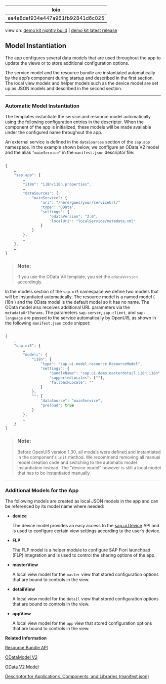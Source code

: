 <!-- loioea4e8def934e447a961fb92841d6c025 -->

| loio |
| -----|
| ea4e8def934e447a961fb92841d6c025 |

<div id="loio">

view on: [demo kit nightly build](https://openui5nightly.hana.ondemand.com/#/topic/ea4e8def934e447a961fb92841d6c025) | [demo kit latest release](https://openui5.hana.ondemand.com/#/topic/ea4e8def934e447a961fb92841d6c025)</div>

## Model Instantiation

The app configures several data models that are used throughout the app to update the views or to store additional configuration options.

The service model and the resource bundle are instantiated automatically by the app’s component during startup and described in the first section. The local view models and helper models such as the device model are set up as JSON models and described in the second section.

***

### Automatic Model Instantiation

The templates instantiate the service and resource model automatically using the following configuration entries in the descriptor. When the component of the app is initialized, these models will be made available under the configured name throughout the app.

An external service is defined in the `dataSources` section of the `sap.app` namespace. In the example shown below, we configure an OData V2 model and the alias `"mainService"` in the `manifest.json` descriptor file:

``` js

{
	…
	"sap.app": {
		…
		"i18n": "i18n/i18n.properties",
		…
		"dataSources": {
			"mainService": {
				"uri": "/here/goes/your/serviceUrl/"
				"type": "OData",
				"settings": {
					"odataVersion": "2.0",
					"localUri": "localService/metadata.xml"
				}
			}
		},
		…
	},
	…
}
```

> ### Note:  
> If you use the OData V4 template, you set the `odataVersion` accordingly.

In the models section of the `sap.ui5` namespace we define two models that will be instantiated automatically. The resource model is a named model \( i18n \) and the OData model is the default model so it has no name. The OData model also receives additional URL parameters via the `metadataUrlParams`. The parameters `sap-server`, `sap-client`, and `sap-language` are passed to the service automatically by OpenUI5, as shown in the following `manifest.json` code snippet:

``` js

{
	…
	"sap.ui5": {
		…
		"models": {
			"i18n": {
				"type": "sap.ui.model.resource.ResourceModel",
				"settings": {
					"bundleName": "sap.ui.demo.masterdetail.i18n.i18n",
					"supportedLocales": [""],
					"fallbackLocale": ""
				}
			},
			"": {
				"dataSource": "mainService",
				"preload": true
			}
		},
		…
	}
}
```

> ### Note:  
> Before OpenUI5 version 1.30, all models were defined and instantiated in the component's `init` method. We recommend removing all manual model creation code and switching to the automatic model instantiation instead. The "device model" however is still a local model that has to be instantiated manually.

***

### Additional Models for the App

The following models are created as local JSON models in the app and can be referenced by its model name where needed:

-   **device**

    The device model provides an easy access to the [sap.ui.Device](https://openui5.hana.ondemand.com/#/api/sap.ui.Device) API and is used to configure certain view settings according to the user’s device.

-   **FLP**

    The FLP model is a helper module to configure SAP Fiori launchpad \(FLP\) integration and is used to control the sharing options of the app.

-   **masterView**

    A local view model for the `master` view that stored configuration options that are bound to controls in the view.

-   **detailView**

    A local view model for the `detail` view that stored configuration options that are bound to controls in the view.

-   **appView**

    A local view model for the `app` view that stored configuration options that are bound to controls in the view.


**Related Information**  


[Resource Bundle API](https://openui5.hana.ondemand.com/#/api/sap.ui.model.resource.ResourceModel)

[ODataModel V2](https://openui5.hana.ondemand.com/#/api/sap.ui.model.odata.v2.ODataModel)

[OData V2 Model](OData_V2_Model_6c47b2b.md#loio6c47b2b39db9404582994070ec3d57a2 "The OData V2 Model enables binding of controls to data from OData services.")

[Descriptor for Applications, Components, and Libraries \(manifest.json\)](Descriptor_for_Applications,_Components,_and_Libraries_(manifest.json)_be0cf40.md "The descriptor for applications, components, and libraries (in short: app descriptor) is inspired by the WebApplication Manifest concept introduced by the W3C. The descriptor provides a central, machine-readable, and easy-to-access location for storing metadata associated with an application, an application component, or a library.")

